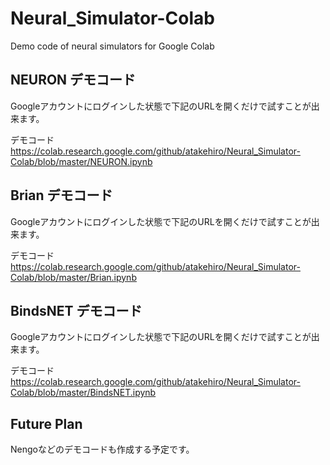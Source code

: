 # Neural_Simulator-Colab
Demo code of neural simulators for Google Colab

## NEURON デモコード
Googleアカウントにログインした状態で下記のURLを開くだけで試すことが出来ます。

デモコード https://colab.research.google.com/github/atakehiro/Neural_Simulator-Colab/blob/master/NEURON.ipynb

## Brian デモコード
Googleアカウントにログインした状態で下記のURLを開くだけで試すことが出来ます。

デモコード https://colab.research.google.com/github/atakehiro/Neural_Simulator-Colab/blob/master/Brian.ipynb

## BindsNET デモコード
Googleアカウントにログインした状態で下記のURLを開くだけで試すことが出来ます。

デモコード https://colab.research.google.com/github/atakehiro/Neural_Simulator-Colab/blob/master/BindsNET.ipynb

## Future Plan
Nengoなどのデモコードも作成する予定です。
